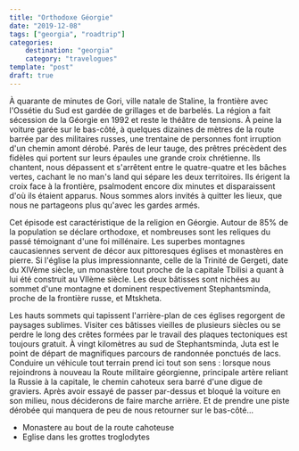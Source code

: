 ```yaml
---
title: "Orthodoxe Géorgie"
date: "2019-12-08"
tags: ["georgia", "roadtrip"]
categories:
    destination: "georgia"
    category: "travelogues"
template: "post"
draft: true
---
```


À quarante de minutes de Gori, ville natale de Staline, la
frontière avec l'Ossétie du Sud est gardée de grillages et de barbelés. La
région a fait sécession de la Géorgie en 1992 et reste le théâtre de tensions.
À peine la voiture garée sur le bas-côté, à quelques dizaines de mètres de la
route barrée par des militaires russes, une trentaine de personnes font
irruption d'un chemin amont dérobé. Parés de leur tauge, des prêtres précèdent
des fidèles qui portent sur leurs épaules une grande croix chrétienne. Ils
chantent, nous dépassent et s'arrêtent entre le quatre-quatre et les bâches
vertes, cachant le no man's land qui sépare les deux territoires. Ils érigent
la croix face à la frontière, psalmodent encore dix minutes et disparaissent
d'où ils étaient apparus. Nous sommes alors invités à quitter les lieux, que
nous ne partageons plus qu'avec les gardes armés.

Cet épisode est caractéristique de la religion en Géorgie. Autour de 85% de
la population se déclare orthodoxe, et nombreuses sont les reliques du passé
témoignant d'une foi millénaire. Les superbes montagnes caucasiennes servent
de décor aux pittoresques églises et monastères en pierre. Si l'église la plus
impressionnante, celle de la Trinité de Gergeti, date du XIVème siècle, un
monastère tout proche de la capitale Tbilisi a quant à lui été construit au
VIIème siècle. Les deux bâtisses sont nichées au sommet d'une montagne et
dominent respectivement Stephantsminda, proche de la frontière russe, et
Mtskheta.

Les hauts sommets qui tapissent l'arrière-plan de ces églises regorgent de
paysages sublimes. Visiter ces bâtisses vieilles de plusieurs siècles ou se
perdre le long des crêtes formées par le travail des plaques tectoniques est
toujours gratuit. À vingt kilomètres au sud de Stephantsminda, Juta est le point
de départ de magnifiques parcours de randonnée ponctués de lacs. Conduire un
véhicule tout terrain prend ici tout son sens : lorsque nous rejoindrons à
nouveau la Route militaire géorgienne, principale artère reliant la Russie à
la capitale, le chemin cahoteux sera barré d'une digue de graviers. Après
avoir essayé de passer par-dessus et bloqué la voiture en son milieu, nous
déciderons de faire marche arrière. Et de prendre une piste dérobée qui manquera 
de peu de nous retourner sur le bas-côté...

* Monastere au bout de la route cahoteuse
* Eglise dans les grottes troglodytes
